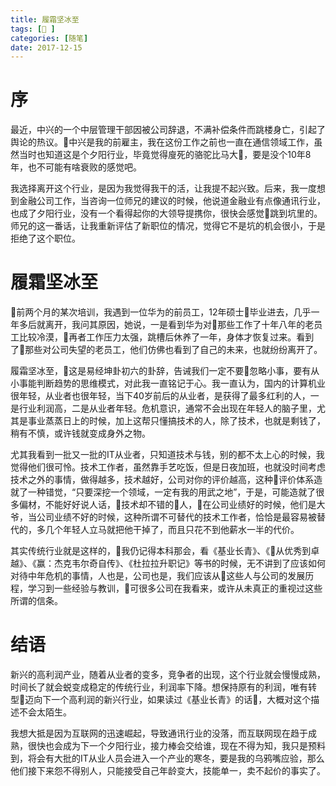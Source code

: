 ```yaml
---
title: 履霜坚冰至
tags: [ ]
categories: [随笔]
date: 2017-12-15
---
```


# 序 
最近，中兴的一个中层管理干部因被公司辞退，不满补偿条件而跳楼身亡，引起了舆论的热议。中兴是我的前雇主，我在这份工作之前也一直在通信领域工作，虽然当时也知道这是个夕阳行业，毕竟觉得廋死的骆驼比马大，要是没个10年8年，也不可能有啥衰败的感觉吧。

我选择离开这个行业，是因为我觉得我干的活，让我提不起兴致。后来，我一度想到金融公司工作，当咨询一位师兄的建议的时候，他说道金融业有点像通讯行业，也成了夕阳行业，没有一个看得起你的大领导提携你，很快会感觉跳到坑里的。师兄的这一番话，让我重新评估了新职位的情况，觉得它不是坑的机会很小，于是拒绝了这个职位。
<!-- more -->
# 履霜坚冰至

前两个月的某次培训，我遇到一位华为的前员工，12年硕士毕业进去，几乎一年多后就离开，我问其原因，她说，一是看到华为对那些工作了十年八年的老员工比较冷漠，再者工作压力太强，跳槽后休养了一年，身体才恢复过来。看到了那些对公司失望的老员工，他们仿佛也看到了自己的未来，也就纷纷离开了。

履霜坚冰至，这是易经坤卦初六的卦辞，告诫我们一定不要忽略小事，要有从小事能判断趋势的思维模式，对此我一直铭记于心。我一直认为，国内的计算机业很年轻，从业者也很年轻，当下40岁前后的从业者，是获得了最多红利的人，一是行业利润高，二是从业者年轻。危机意识，通常不会出现在年轻人的脑子里，尤其是事业蒸蒸日上的时候，加上这帮只懂搞技术的人，除了技术，也就是剩钱了，稍有不慎，或许钱就变成身外之物。

尤其我看到一批又一批的IT从业者，只知道技术与钱，别的都不太上心的时候，我觉得他们很可怜。技术工作者，虽然靠手艺吃饭，但是日夜加班，也就没时间考虑技术之外的事情，做得越多，技术越好，公司对你的评价越高，这种评价体系造就了一种错觉，“只要深挖一个领域，一定有我的用武之地”，于是，可能造就了很多偏材，不能好好说人话，技术却不错的人，在公司业绩好的时候，他们是大爷，当公司业绩不好的时候，这种所谓不可替代的技术工作者，恰恰是最容易被替代的，多几个年轻人立马就把他干掉了，而且只花不到他薪水一半的代价。

其实传统行业就是这样的，我仍记得本科那会，看《基业长青》、《从优秀到卓越》、《赢：杰克韦尔奇自传》、《杜拉拉升职记》等书的时候，无不讲到了应该如何对待中年危机的事情，人也是，公司也是，我们应该从这些人与公司的发展历程，学习到一些经验与教训，可很多公司在我看来，或许从未真正的重视过这些所谓的信条。

# 结语

新兴的高利润产业，随着从业者的变多，竞争者的出现，这个行业就会慢慢成熟，时间长了就会蜕变成稳定的传统行业，利润率下降。想保持原有的利润，唯有转型迈向下一个高利润的新兴行业，如果读过《基业长青》的话，大概对这个描述不会太陌生。

我想大抵是因为互联网的迅速崛起，导致通讯行业的没落，而互联网现在趋于成熟，很快也会成为下一个夕阳行业，接力棒会交给谁，现在不得为知，我只是预料到，将会有大批的IT从业人员会进入一个产业的寒冬，要是我的乌鸦嘴应验，那么他们接下来怨不得别人，只能接受自己年龄变大，技能单一，卖不起价的事实了。